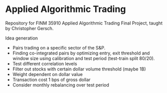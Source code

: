 # Applied Algorithmic Trading

Repository for FINM 35910 Applied Algorithmic Trading Final Project, taught by Christopher Gersch.


Idea generation

- Pairs trading on a specific sector of the S&P.
- Finding co-integrated pairs by optimizing entry, exit threshold and window size using calibration and test period (test-train split 80/20). 
- Test different correlation levels
- Filter out stocks with certain dollar volume threshold (maybe 1B)
- Weight dependent on dollar value 
- Transaction cost 1 bps of gross dollar
- Consider monthly rebalancing over test period
